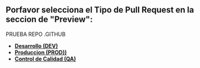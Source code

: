 ## Porfavor selecciona el Tipo de Pull Request en la seccion de "Preview":
PRUEBA REPO .GITHUB
* [**Desarrollo (DEV)**](?quick_pull=1&template=pull_request_to_dev_template.md)
* [**Produccion (PROD))**](?quick_pull=1&template=pull_request_to_prod_template.md)
* [**Control de Calidad (QA)**](?quick_pull=1&template=pull_request_to_qa_template.md)